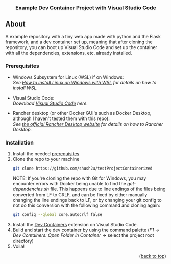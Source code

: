 <a id="readme-top"></a>

<h3 align="center">Example Dev Container Project with Visual Studio Code</h3>

## About

A example repository with a tiny web app made with python and the Flask framework, and a dev container set up, meaning that after cloning the repository, you can boot up Visual Studio Code and set up the container with all the dependencies, extensions, etc. already installed.

### Prerequisites

* Windows Subsystem for Linux (WSL) if on Windows: <br>
  _See [How to install Linux on Windows with WSL](https://learn.microsoft.com/en-us/windows/wsl/install) for details on how to install WSL._

* Visual Studio Code: <br>
  _Download [Visual Studio Code](https://code.visualstudio.com/) here._

* Rancher desktop (or other Docker GUI's such as Docker Desktop, although I haven't tested them with this repo): <br>
  _See [the official Rancher Desktop website](https://rancherdesktop.io/) for details on how to Rancher Desktop._

### Installation

1. Install the needed <a href="#prerequisites">prerequisites</a>
2. Clone the repo to your machine
   ```sh
   git clone https://github.com/shush2u/testProjectContainerized
   ```
   NOTE: If you're cloning the repo with Git for Windows, you may encounter errors with Docker being unable to find the _get-dependencies.sh_ file. This happens due to line endings of the files being converted from LF to CRLF, and can be fixed by either manually changing the line endings back to LF, or by changing your git config to not do this conversion with the following command and cloning again:
    ```sh
   git config --global core.autocrlf false
   ```
4. Install the [Dev Containers](https://marketplace.visualstudio.com/items?itemName=ms-vscode-remote.remote-containers) extension on Visual Studio Code. <br>
5. Build and start the dev container by using the command palette (*F1* -> *Dev Containers: Open Folder in Container* -> select the project root directory)
6. Voila!

<p align="right">(<a href="#readme-top">back to top</a>)</p>
